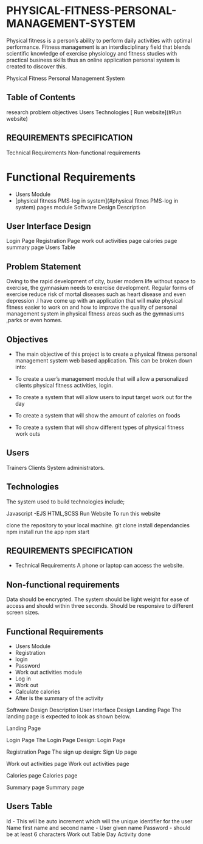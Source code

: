 # PHYSICAL-FITNESS-PERSONAL-MANAGEMENT-SYSTEM
Physical fitness is a person’s ability to perform daily activities with optimal performance. Fitness management is an interdisciplinary field that blends scientific knowledge of exercise physiology and fitness studies with practical business skills thus an online application personal system is created to discover this.

Physical Fitness Personal Management System
## Table of Contents
research problem
objectives
Users
Technologies
[ Run website](#Run website)
## REQUIREMENTS SPECIFICATION
Technical Requirements
Non-functional requirements
# Functional Requirements
 - Users Module
- [physical fitness PMS-log in system](#physical fitnes PMS-log in system)
pages module
Software Design Description

## User Interface Design
Login Page
Registration Page
work out activities page
calories page
summary page
Users Table

## Problem Statement
Owing to the rapid development of city, busier modern life without space to exercise, the gymnasium needs to exercise development. Regular forms of exercise reduce risk of mortal diseases such as heart disease and even depression .I have come up with an application that will make physical fitness easier to work on and how to improve the quality of personal management system in physical fitness areas such as the gymnasiums ,parks or even homes.

## Objectives
- The main objective of this project is to create a physical fitness personal management system web based application. This can be broken down into:


- To create a user’s management module that will allow a personalized clients physical fitness activities, login.
- To create a system that will allow users to input target work out for the day 
- To create a system that will show the amount of calories on foods
- To create a system that will show different types of physical fitness work outs

## Users
Trainers
Clients 
System administrators.
## Technologies
The system used to build technologies include;

Javascript -EJS
HTML,SCSS
Run Website
To run this website

clone the repository to your local machine.
git clone <url>
install dependancies
npm install
run the app
npm start

## REQUIREMENTS SPECIFICATION
- Technical Requirements
A phone or laptop can access the website.

## Non-functional requirements
Data should be encrypted.
The system should be light weight for ease of access and should within three seconds.
Should be responsive to different screen sizes.
## Functional Requirements
- Users Module
- Registration
- login
- Password
- Work out activities module
- Log in
- Work out 
- Calculate calories 
- After is the summary of the activity

Software Design Description
User Interface Design
Landing Page
The landing page is expected to look as shown below.

Landing Page

Login Page
The Login Page Design: Login Page

Registration Page
The sign up design: Sign Up page

Work out activities page
Work out activities page

Calories page 
Calories page

Summary page
Summary page

## Users Table
Id - This will be auto increment which will the unique identifier for the user
Name first name and second name - User given name
Password - should be at least 6 characters
Work out Table
Day
Activity done






